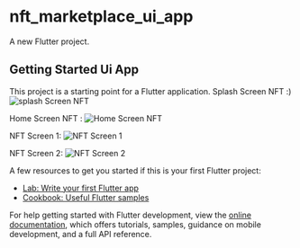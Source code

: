 # nft_marketplace_ui_app

A new Flutter project.

## Getting Started Ui App

This project is a starting point for a Flutter application.
Splash Screen NFT   :)
![splash Screen NFT](https://user-images.githubusercontent.com/91701678/230720322-a454a088-2744-438f-a56f-92f6a97c5f9a.png)

Home Screen NFT :
![Home Screen NFT](https://user-images.githubusercontent.com/91701678/230720316-d77467c9-9b09-4c0b-b99e-51d376afdc2d.png)

NFT Screen 1:
![NFT Screen 1 ](https://user-images.githubusercontent.com/91701678/230720312-129a89d3-396f-44bc-ba27-829ccc385172.png)

NFT Screen 2:
![NFT Screen 2](https://user-images.githubusercontent.com/91701678/230720337-9c9e9259-5533-4933-9016-53c80b17022d.png)

A few resources to get you started if this is your first Flutter project:

- [Lab: Write your first Flutter app](https://docs.flutter.dev/get-started/codelab)
- [Cookbook: Useful Flutter samples](https://docs.flutter.dev/cookbook)

For help getting started with Flutter development, view the
[online documentation](https://docs.flutter.dev/), which offers tutorials,
samples, guidance on mobile development, and a full API reference.
